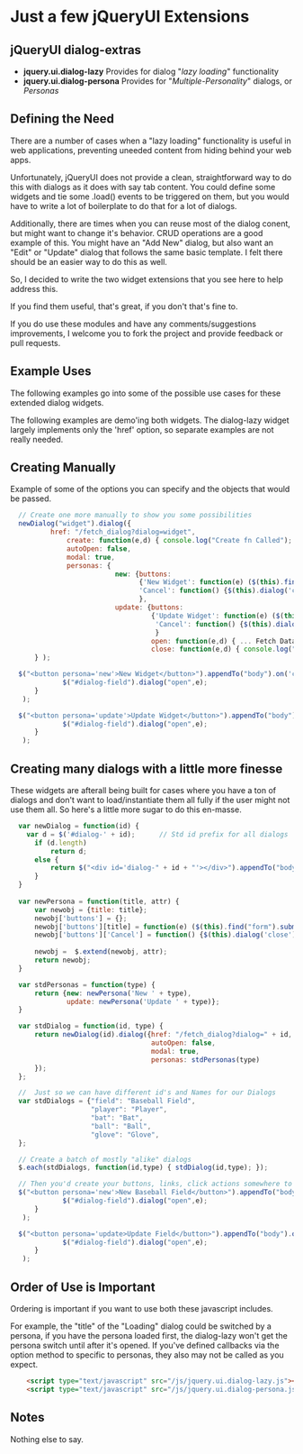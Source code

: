 Just a few jQueryUI Extensions
===========================================================

jQueryUI dialog-extras
----------------------------------------

- **jquery.ui.dialog-lazy** Provides for dialog "*lazy loading*" functionality
- **jquery.ui.dialog-persona** Provides for "*Multiple-Personality*" dialogs, or *Personas*


Defining the Need
----------------------------------------

There are a number of cases when a "lazy loading" functionality is
useful in web applications, preventing uneeded content from hiding
behind your web apps.

Unfortunately, jQueryUI does not provide a clean, straightforward way
to do this with dialogs as it does with say tab content. You could define 
some widgets and tie some .load() events to be triggered on them, but you 
would have to write a lot of boilerplate to do that for a lot of dialogs.

Additionally, there are times when you can reuse most of the dialog
conent, but might want to change it's behavior.  CRUD operations are a
good example of this.  You might have an "Add New" dialog, but also
want an "Edit" or "Update" dialog that follows the same basic
template.  I felt there should be an easier way to do this as well.

So, I decided to write the two widget extensions that you see here to help address this.

If you find them useful, that's great, if you don't that's fine to.

If you do use these modules and have any comments/suggestions
improvements, I welcome you to fork the project and provide feedback or pull
requests.

Example Uses
------------

The following examples go into some of the possible use cases for these extended dialog 
widgets.

The following examples are demo'ing both widgets.  The dialog-lazy
widget largely implements only the 'href' option, so separate examples
are not really needed.


Creating Manually
-----------------

Example of some of the options you can specify and the objects that would be passed.

```js
  // Create one more manually to show you some possibilities
  newDialog("widget").dialog({
          href: "/fetch_dialog?dialog=widget", 
              create: function(e,d) { console.log("Create fn Called"); },
              autoOpen: false,
              modal: true,
              personas: { 
                          new: {buttons: 
                                {'New Widget': function(e) ($(this).find("form").submit()),
                                'Cancel': function() {$(this).dialog('close');}}
                                },
                          update: {buttons:
                                   {'Update Widget': function(e) ($(this).find("form").submit()),
                                    'Cancel': function() {$(this).dialog('close');} 
                                    }
                                   open: function(e,d) { ... Fetch Data, populate form ... };
                                   close: function(e,d) { console.log("Update Closed"); }}}
      } );

  $("<button persona='new'>New Widget</button>").appendTo("body").on('click', function(e) {
             $("#dialog-field").dialog("open",e);
      }
   );

  $("<button persona='update'>Update Widget</button>").appendTo("body").on('click', function(e) {
             $("#dialog-field").dialog("open",e);
      }
   );

```

Creating many dialogs with a little more finesse
------------------------------------------------

These widgets are afterall being built for cases where you have a ton
of dialogs and don't want to load/instantiate them all fully if the
user might not use them all.  So here's a little more sugar to do this
en-masse.

```js
  var newDialog = function(id) { 
    var d = $('#dialog-' + id);      // Std id prefix for all dialogs
      if (d.length) 
          return d;
      else {
          return $("<div id='dialog-" + id + "'></div>").appendTo("body").hide();
      }
  }
  
  var newPersona = function(title, attr) {
      var newobj = {title: title};
      newobj['buttons'] = {};
      newobj['buttons'][title] = function(e) ($(this).find("form").submit());
      newobj['buttons']['Cancel'] = function() {$(this).dialog('close');};
      
      newobj =  $.extend(newobj, attr);
      return newobj;
  }

  var stdPersonas = function(type) {
      return {new: newPersona('New ' + type),
              update: newPersona('Update ' + type)};
  }

  var stdDialog = function(id, type) { 
      return newDialog(id).dialog({href: "/fetch_dialog?dialog=" + id,
                                   autoOpen: false,
                                   modal: true,
                                   personas: stdPersonas(type)
      });
  };

  //  Just so we can have different id's and Names for our Dialogs
  var stdDialogs = {"field": "Baseball Field",
                    "player": "Player",
                    "bat": "Bat",
                    "ball": "Ball",
                    "glove": "Glove",
  };

  // Create a batch of mostly "alike" dialogs
  $.each(stdDialogs, function(id,type) { stdDialog(id,type); });

  // Then you'd create your buttons, links, click actions somewhere to load a dialog.
  $("<button persona='new'>New Baseball Field</button>").appendTo("body").on('click', function(e) {
             $("#dialog-field").dialog("open",e);
      }
   );

  $("<button persona='update>Update Field</button>").appendTo("body").on('click', function(e) {
             $("#dialog-field").dialog("open",e);
      }
   );


```

Order of Use is Important
-------------------------

Ordering is important if you want to use both these javascript includes.

For example, the "title" of the "Loading" dialog could be switched by
a persona, if you have the persona loaded first, the dialog-lazy won't
get the persona switch until after it's opened.  If you've defined
callbacks via the option method to specific to personas, they also may
not be called as you expect.

```html
    <script type="text/javascript" src="/js/jquery.ui.dialog-lazy.js"></script>
    <script type="text/javascript" src="/js/jquery.ui.dialog-persona.js"></script>
```

Notes 
-----

Nothing else to say.
